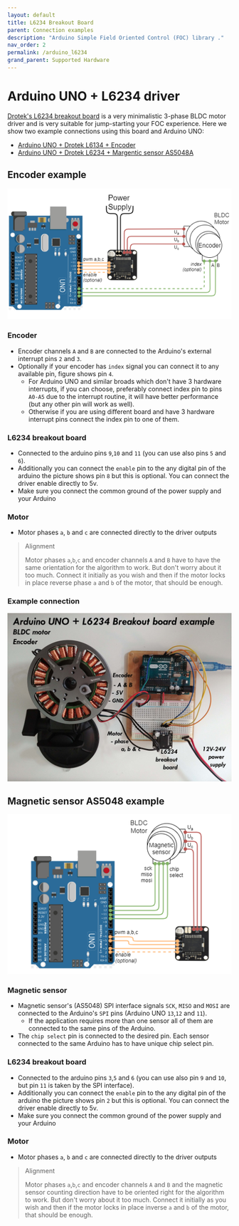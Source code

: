 ```yaml
---
layout: default
title: L6234 Breakout Board
parent: Connection examples
description: "Arduino Simple Field Oriented Control (FOC) library ."
nav_order: 2
permalink: /arduino_l6234
grand_parent: Supported Hardware
---
```


# Arduino UNO + L6234 driver
[Drotek's L6234 breakout board](https://store-drotek.com/212-brushless-gimbal-controller-l6234.html) is a very minimalistic 3-phase BLDC motor driver and is very suitable for jump-starting your FOC experience. Here we show two example connections using this board and Arduino UNO:
- [Arduino UNO + Drotek L6134 + Encoder](#encoder-example)
- [Arduino UNO + Drotek L6234 + Margentic sensor AS5048A](#magnetic-sensor-as5048-example)

## Encoder example
<p> <img src="extras/Images/arduino_connection.png" class="width60"></p>  

### Encoder
- Encoder channels `A` and `B` are connected to the Arduino's external interrupt pins `2` and `3`. 
- Optionally if your encoder has `index` signal you can connect it to any available pin, figure shows pin `4`.
  - For Arduino UNO and similar broads which don't have 3 hardware interrupts, if you can choose, preferably connect index pin to pins `A0-A5` due to the interrupt routine, it will have better performance (but any other pin will work as well).  
  - Otherwise if you are using different board and have 3 hardware interrupt pins connect the index pin to one of them.

### L6234 breakout board 
- Connected to the arduino pins `9`,`10` and `11` (you can use also pins `5` and `6`).  
- Additionally you can connect the `enable` pin to the any digital pin of the arduino the picture shows pin `8` but this is optional. You can connect the driver enable directly to 5v. 
- Make sure you connect the common ground of the power supply and your Arduino

### Motor
- Motor phases `a`, `b` and `c` are connected directly to the driver outputs

<blockquote class="info"> <p class="heading">Alignment</p>
Motor phases <code class="highlighter-rouge">a</code>,<code class="highlighter-rouge">b</code>,<code class="highlighter-rouge">c</code> and encoder channels <code class="highlighter-rouge">A</code> and <code class="highlighter-rouge">B</code> have to have the same orientation for the algorithm to work. But don't worry about it too much. Connect it initially as you wish and then if the motor locks in place reverse phase <code class="highlighter-rouge">a</code> and <code class="highlighter-rouge">b</code> of the motor, that should be enough.
</blockquote>

### Example connection
<p><img src="extras/Images/uno_l6234.jpg" class="width60"></p>

## Magnetic sensor AS5048 example

<p>
 <img src="extras/Images/arduino_connection_magnetic.png" class="width50">
</p>  

### Magnetic sensor
- Magnetic sensor's (AS5048) SPI interface signals `SCK`, `MISO` and `MOSI` are connected to the Arduino's `SPI` pins (Arduino UNO `13`,`12` and `11`). 
  - If the application requires more than one sensor all of them are connected to the same pins of the Arduino.
- The `chip select` pin is connected to the desired pin. Each sensor connected to the same Arduino has to have unique chip select pin.

### L6234 breakout board 
- Connected to the arduino pins `3`,`5` and `6` (you can use also pin `9` and `10`, but pin `11` is taken by the SPI interface).  
- Additionally you can connect the `enable` pin to the any digital pin of the arduino the picture shows pin `2` but this is optional. You can connect the driver enable directly to 5v. 
- Make sure you connect the common ground of the power supply and your Arduino

### Motor
- Motor phases `a`, `b` and `c` are connected directly to the driver outputs

<blockquote class="info"> <p class="heading">Alignment</p>
Motor phases <code class="highlighter-rouge">a</code>,<code class="highlighter-rouge">b</code>,<code class="highlighter-rouge">c</code> and encoder channels <code class="highlighter-rouge">A</code> and <code class="highlighter-rouge">B</code> and the magnetic sensor counting direction have to be oriented right for the algorithm to work. But don't worry about it too much. Connect it initially as you wish and then if the motor locks in place inverse <code class="highlighter-rouge">a</code> and <code class="highlighter-rouge">b</code> of the motor, that should be enough.
</blockquote>


